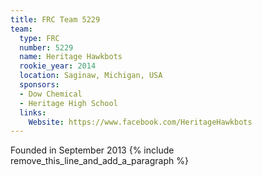 ```yaml
---
title: FRC Team 5229
team:
  type: FRC
  number: 5229
  name: Heritage Hawkbots
  rookie_year: 2014
  location: Saginaw, Michigan, USA
  sponsors:
  - Dow Chemical
  - Heritage High School
  links:
    Website: https://www.facebook.com/HeritageHawkbots
---
```

Founded in September 2013
{% include remove_this_line_and_add_a_paragraph %}
